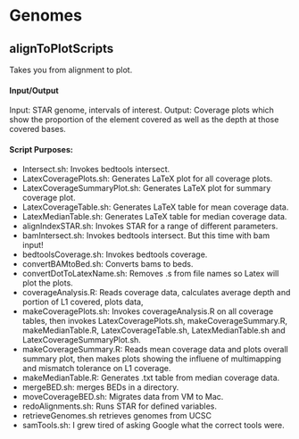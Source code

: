 # Genomes
## alignToPlotScripts

Takes you from alignment to plot.

#### Input/Output
Input: 		STAR genome, intervals of interest.
Output: 	Coverage plots which show the proportion of the element covered as well as the depth at those covered bases.

#### Script Purposes:



- Intersect.sh:					Invokes bedtools intersect.
- LatexCoveragePlots.sh: 			Generates LaTeX plot for all coverage plots.
- LatexCoverageSummaryPlot.sh: 	Generates LaTeX plot for summary coverage plot.
- LatexCoverageTable.sh:  		Generates LaTeX table for mean coverage data.
- LatexMedianTable.sh: 			Generates LaTeX table for median coverage data.
- alignIndexSTAR.sh:		 	Invokes STAR for a range of different parameters.
- bamIntersect.sh:				Invokes bedtools intersect. But this time with bam input!
- bedtoolsCoverage.sh: 			Invokes bedtools coverage.
- convertBAMtoBed.sh: 			Converts bams to beds. 
- convertDotToLatexName.sh:		Removes .s from file names so Latex will plot the plots.
- coverageAnalysis.R:			Reads coverage data, calculates average depth and portion of L1 covered, plots data,
- makeCoveragePlots.sh:			Invokes coverageAnalysis.R on all coverage tables, then invokes LatexCoveragePlots.sh, makeCoverageSummary.R, makeMedianTable.R, LatexCoverageTable.sh, LatexMedianTable.sh and LatexCoverageSummaryPlot.sh.
- makeCoverageSummary.R:		Reads mean coverage data and plots overall summary plot, then makes plots showing the influene of multimapping and mismatch tolerance on L1 coverage.
- makeMedianTable.R:			Generates .txt table from median coverage data.
- mergeBED.sh:					merges BEDs in a directory.
- moveCoverageBED.sh:			Migrates data from VM to Mac.
- redoAlignments.sh: 			Runs STAR for defined variables.
- retrieveGenomes.sh			retrieves genomes from UCSC
- samTools.sh: 					I grew tired of asking Google what the correct tools were.
